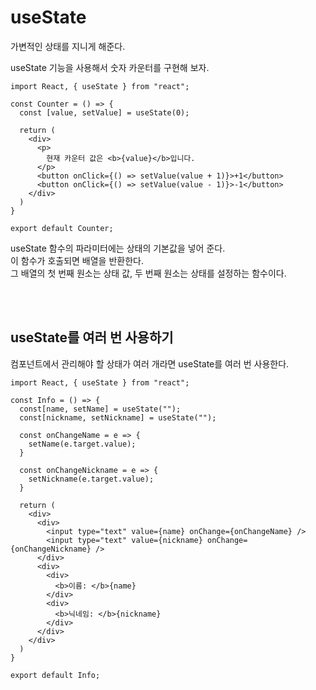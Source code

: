 # useState
가변적인 상태를 지니게 해준다. 

useState 기능을 사용해서 숫자 카운터를 구현해 보자.
```
import React, { useState } from "react";

const Counter = () => {
  const [value, setValue] = useState(0);

  return (
    <div>
      <p>
        현재 카운터 값은 <b>{value}</b>입니다.
      </p>
      <button onClick={() => setValue(value + 1)}>+1</button>
      <button onClick={() => setValue(value - 1)}>-1</button>
    </div>
  )
}

export default Counter;
```
useState 함수의 파라미터에는 상태의 기본값을 넣어 준다.  
이 함수가 호출되면 배열을 반환한다.  
그 배열의 첫 번째 원소는 상태 값, 두 번째 원소는 상태를 설정하는 함수이다.

<br>
<br>

## useState를 여러 번 사용하기
컴포넌트에서 관리해야 할 상태가 여러 개라면 useState를 여러 번 사용한다.
```
import React, { useState } from "react";

const Info = () => {
  const[name, setName] = useState("");
  const[nickname, setNickname] = useState("");

  const onChangeName = e => {
    setName(e.target.value);
  }

  const onChangeNickname = e => {
    setNickname(e.target.value);
  }

  return (
    <div>
      <div>
        <input type="text" value={name} onChange={onChangeName} />
        <input type="text" value={nickname} onChange={onChangeNickname} />
      </div>
      <div>
        <div>
          <b>이름: </b>{name}
        </div>
        <div>
          <b>닉네임: </b>{nickname}
        </div>
      </div>
    </div>
  )
}

export default Info;
```
